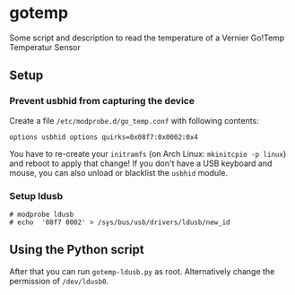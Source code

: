 # gotemp
Some script and description to read the temperature of a Vernier Go!Temp Temperatur Sensor

## Setup

### Prevent usbhid from capturing the device

Create a file `/etc/modprobe.d/go_temp.conf` with following contents:

```
options usbhid options quirks=0x08f7:0x0002:0x4
```

You have to re-create your `initramfs` (on Arch Linux: `mkinitcpio -p linux`) and reboot to apply that change! If you don't have a USB keyboard and mouse, you can also unload or blacklist the `usbhid` module.

### Setup ldusb

```
# modprobe ldusb
# echo  '08f7 0002' > /sys/bus/usb/drivers/ldusb/new_id
```

## Using the Python script

After that you can run `gotemp-ldusb.py` as root. Alternatively change the permission of `/dev/ldusb0`.


